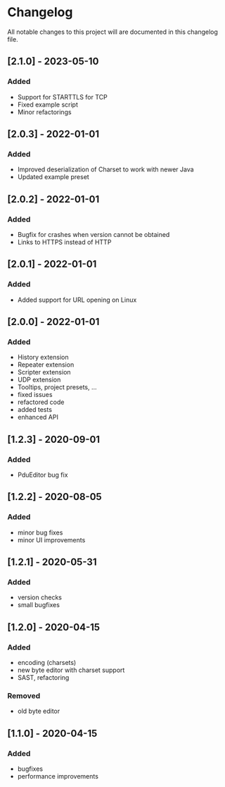 # Changelog

All notable changes to this project will are documented in this changelog file.

## [2.1.0] - 2023-05-10
### Added
- Support for STARTTLS for TCP
- Fixed example script
- Minor refactorings

## [2.0.3] - 2022-01-01
### Added
- Improved deserialization of Charset to work with newer Java
- Updated example preset

## [2.0.2] - 2022-01-01
### Added
- Bugfix for crashes when version cannot be obtained
- Links to HTTPS instead of HTTP

## [2.0.1] - 2022-01-01
### Added
- Added support for URL opening on Linux

## [2.0.0] - 2022-01-01
### Added
- History extension
- Repeater extension
- Scripter extension
- UDP extension
- Tooltips, project presets, ...
- fixed issues
- refactored code
- added tests
- enhanced API

## [1.2.3] - 2020-09-01
### Added
- PduEditor bug fix

## [1.2.2] - 2020-08-05
### Added
- minor bug fixes
- minor UI improvements

## [1.2.1] - 2020-05-31
### Added
- version checks
- small bugfixes

## [1.2.0] - 2020-04-15
### Added
- encoding (charsets)
- new byte editor with charset support
- SAST, refactoring
### Removed
- old byte editor

## [1.1.0] - 2020-04-15
### Added
- bugfixes
- performance improvements